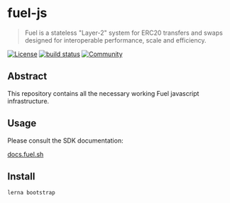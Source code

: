 # fuel-js

> Fuel is a stateless "Layer-2" system for ERC20 transfers and swaps designed for interoperable performance, scale and efficiency.

[![License](https://img.shields.io/badge/License-Apache%202.0-blue.svg)](https://opensource.org/licenses/Apache-2.0)
<a href="https://circleci.com/gh/badges/shields/tree/master"> <img src="https://img.shields.io/circleci/project/github/badges/shields/master" alt="build status"></a>
[![Community](https://img.shields.io/badge/chat%20on-discord-orange?&logo=discord&logoColor=ffffff&color=7389D8&labelColor=6A7EC2)](https://discord.com/invite/xfpK4Pe)

## Abstract

This repository contains all the necessary working Fuel javascript infrastructure.

## Usage

Please consult the SDK documentation:

[docs.fuel.sh](https://docs.fuel.sh/v1.0.0/SDK/Wallet.html)

## Install

```
lerna bootstrap
```
